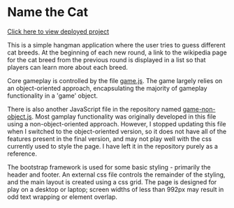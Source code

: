 # Name the Cat

[Click here to view deployed project](https://kanikas01.github.io/name-the-cat/)

This is a simple hangman application where the user tries to guess different cat breeds. At the beginning of each new round, a link to the wikipedia page for the cat breed from the previous round is displayed in a list so that players can learn more about each breed.

Core gameplay is controlled by the file [game.js](assets/javascript/game.js).  The game largely relies on an object-oriented approach, encapsulating the majority of gameplay functionality in a 'game' object.

There is also another JavaScript file in the repository named [game-non-object.js](assets/javascript/game-non-object.js).  Most gamplay functionality was originally developed in this file using a non-object-oriented approach.  However, I stopped updating this file when I switched to the object-oriented version, so it does not have all of the features present in the final version, and may not play well with the css currently used to style the page.  I have left it in the repository purely as a reference.

The bootstrap framework is used for some basic styling - primarily the header and footer. An external css file controls the remainder of the styling, and the main layout is created using a css grid. The page is designed for play on a desktop or laptop; screen widths of less than 992px may result in odd text wrapping or element overlap.

